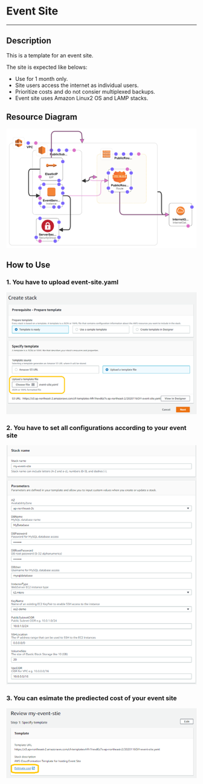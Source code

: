 <h1>Event Site</h1>
<hr>
<h2>Description</h2>
<p>This is a template for an event site.</p>
<p>The site is expected like belows:<p>
<ul>
    <li>Use for 1 month only.</li>
    <li>Site users access the internet as individual users.</li>
    <li>Prioritize costs and do not consier multiplexed backups.</li>
    <li>Event site uses Amazon Linux2 OS and LAMP stacks.</li>
</ul>

<h2>Resource Diagram</h2>
<img src="./image/event_site.png" alt="event site diagram">

<h2>How to Use</h2>
<h3>1. You have to upload event-site.yaml</h3>
<img src="./image/first.PNG">
<br>

<h3>2. You have to set all configurations according to your event site</h3>
<img src="./image/second.PNG">
</br>

<h3>3. You can esimate the prediected cost of your event site</h3>
<img src="./image/third.PNG">

